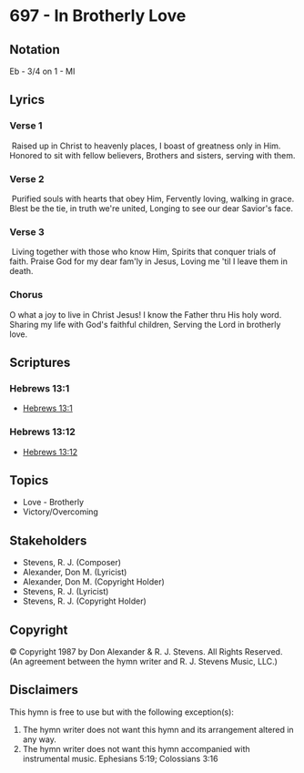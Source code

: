 # 697 - In Brotherly Love

## Notation

Eb - 3/4 on 1 - MI

## Lyrics

### Verse 1

 Raised up in Christ to heavenly places, I boast of greatness only in Him. Honored to sit with fellow believers, Brothers and sisters, serving with them. 

### Verse 2

 Purified souls with hearts that obey Him, Fervently loving, walking in grace. Blest be the tie, in truth we're united, Longing to see our dear Savior's face. 

### Verse 3

 Living together with those who know Him, Spirits that conquer trials of faith.  Praise God for my dear fam'ly in Jesus, Loving me 'til I leave them in death. 

### Chorus

O what a joy to live in Christ Jesus! I know the Father thru His holy word. Sharing my life with God's faithful children, Serving the Lord in brotherly love. 


## Scriptures

### Hebrews 13:1

- [Hebrews 13:1](https://www.biblegateway.com/passage/?search=Hebrews%2013%3A1)

### Hebrews 13:12

- [Hebrews 13:12](https://www.biblegateway.com/passage/?search=Hebrews%2013%3A12)


## Topics

- Love - Brotherly
- Victory/Overcoming

## Stakeholders

- Stevens, R. J. (Composer)
- Alexander, Don M. (Lyricist)
- Alexander, Don M. (Copyright Holder)
- Stevens, R. J. (Lyricist)
- Stevens, R. J. (Copyright Holder)

## Copyright

© Copyright 1987 by Don Alexander & R. J. Stevens. All Rights Reserved.
(An agreement between the hymn writer and R. J. Stevens Music, LLC.)

## Disclaimers

This hymn is free to use but with the following exception(s):
1. The hymn writer does not want this hymn and its arrangement altered in any way.
2. The hymn writer does not want this hymn accompanied with instrumental music.
Ephesians 5:19; Colossians 3:16

